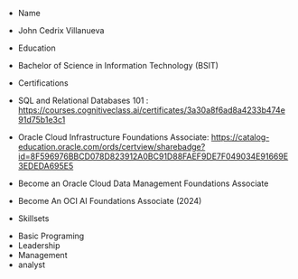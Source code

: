 
* Name
- John Cedrix Villanueva

* Education
- Bachelor of Science in Information Technology (BSIT)

* Certifications
- SQL and Relational Databases 101 :
https://courses.cognitiveclass.ai/certificates/3a30a8f6ad8a4233b474e91d75b1e3c1

- Oracle Cloud Infrastructure Foundations Associate:
https://catalog-education.oracle.com/ords/certview/sharebadge?id=8F596976BBCD078D823912A0BC91D88FAEF9DE7F049034E91669E3EDEDA695E5

- Become an Oracle Cloud Data Management Foundations Associate


- Become An OCI AI Foundations Associate (2024) 



* Skillsets
- Basic Programing
- Leadership
- Management
- analyst
  


